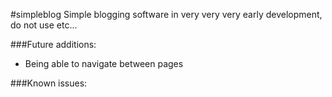 #simpleblog
Simple blogging software in very very very early development, do not use etc...


###Future additions:

 - Being able to navigate between pages

###Known issues:
 
